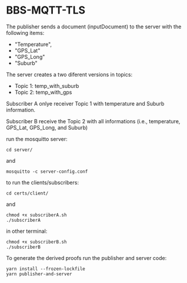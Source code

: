 # BBS-MQTT-TLS

The publisher sends a document (inputDocument) to the server with the following items:

* "Temperature",
* "GPS_Lat"
* "GPS_Long"
* "Suburb"

The server creates a two diferent versions in topics:

* Topic 1: temp_with_suburb
* Topic 2: temp_with_gps


Subscriber A onlye receiver Topic 1 with temperature and Suburb information.

Subscriber B receive the Topic 2 with all informations (i.e., temperature, GPS_Lat, GPS_Long, and Suburb)



run the mosquitto server:

```
cd server/
```
and

```
mosquitto -c server-config.conf
```



to run the clients/subscribers:

``` 
cd certs/client/ 
```

and

```
chmod +x subscriberA.sh 
./subscriberA
```
in other terminal:

```
chmod +x subscriberB.sh 
./subscriberB
```

To generate the derived proofs run the publisher and server code:

```
yarn install --frozen-lockfile
yarn publisher-and-server

```

